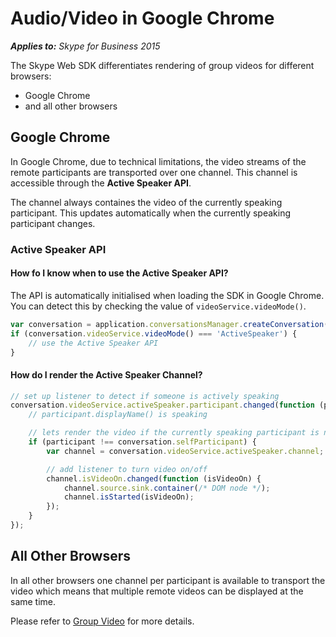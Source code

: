 
# Audio/Video in Google Chrome

 _**Applies to:** Skype for Business 2015_

The Skype Web SDK differentiates rendering of group videos for different browsers:
* Google Chrome
* and all other browsers

## Google Chrome

In Google Chrome, due to technical limitations, the video streams of the remote participants are transported over one channel. This 
channel is accessible through the **Active Speaker API**.

The channel always containes the video of the currently speaking participant. This updates automatically 
when the currently speaking participant changes.

### Active Speaker API

#### How fo I know when to use the Active Speaker API?
The API is automatically initialised when loading the SDK in Google Chrome.
You can detect this by checking the value of `videoService.videoMode()`.

```js
var conversation = application.conversationsManager.createConversation();
if (conversation.videoService.videoMode() === 'ActiveSpeaker') {
    // use the Active Speaker API
}
```

#### How do I render the Active Speaker Channel?
```js
// set up listener to detect if someone is actively speaking
conversation.videoService.activeSpeaker.participant.changed(function (participant) {
    // participant.displayName() is speaking

    // lets render the video if the currently speaking participant is not myself
    if (participant !== conversation.selfParticipant) {
        var channel = conversation.videoService.activeSpeaker.channel;

        // add listener to turn video on/off
        channel.isVideoOn.changed(function (isVideoOn) {
            channel.source.sink.container(/* DOM node */);
            channel.isStarted(isVideoOn);
        });
    }
});
```
## All Other Browsers

In all other browsers one channel per participant is available to transport the video which means
that multiple remote videos can be displayed at the same time.

Please refer to [Group Video](PTVideoGroup.md) for more details.